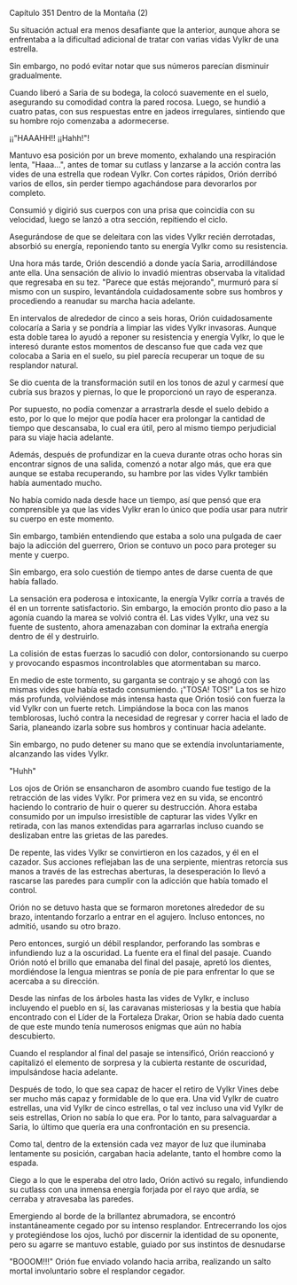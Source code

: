 
Capítulo 351 Dentro de la Montaña (2)

Su situación actual era menos desafiante que la anterior, aunque ahora se enfrentaba a la dificultad adicional de tratar con varias vidas Vylkr de una estrella.

Sin embargo, no podó evitar notar que sus números parecían disminuir gradualmente.

Cuando liberó a Saria de su bodega, la colocó suavemente en el suelo, asegurando su comodidad contra la pared rocosa. Luego, se hundió a cuatro patas, con sus respuestas entre en jadeos irregulares, sintiendo que su hombre rojo comenzaba a adormecerse.

¡¡"HAAAHH!! ¡¡Hahh!"!

Mantuvo esa posición por un breve momento, exhalando una respiración lenta, "Haaa...", antes de tomar su cutlass y lanzarse a la acción contra las vides de una estrella que rodean Vylkr. Con cortes rápidos, Orión derribó varios de ellos, sin perder tiempo agachándose para devorarlos por completo.

Consumió y digirió sus cuerpos con una prisa que coincidía con su velocidad, luego se lanzó a otra sección, repitiendo el ciclo.

Asegurándose de que se deleitara con las vides Vylkr recién derrotadas, absorbió su energía, reponiendo tanto su energía Vylkr como su resistencia.

Una hora más tarde, Orión descendió a donde yacía Saria, arrodillándose ante ella. Una sensación de alivio lo invadió mientras observaba la vitalidad que regresaba en su tez. "Parece que estás mejorando", murmuró para sí mismo con un suspiro, levantándola cuidadosamente sobre sus hombros y procediendo a reanudar su marcha hacia adelante.

En intervalos de alrededor de cinco a seis horas, Orión cuidadosamente colocaría a Saria y se pondría a limpiar las vides Vylkr invasoras. Aunque esta doble tarea lo ayudó a reponer su resistencia y energía Vylkr, lo que le interesó durante estos momentos de descanso fue que cada vez que colocaba a Saria en el suelo, su piel parecía recuperar un toque de su resplandor natural.

Se dio cuenta de la transformación sutil en los tonos de azul y carmesí que cubría sus brazos y piernas, lo que le proporcionó un rayo de esperanza.

Por supuesto, no podía comenzar a arrastrarla desde el suelo debido a esto, por lo que lo mejor que podía hacer era prolongar la cantidad de tiempo que descansaba, lo cual era útil, pero al mismo tiempo perjudicial para su viaje hacia adelante.

Además, después de profundizar en la cueva durante otras ocho horas sin encontrar signos de una salida, comenzó a notar algo más, que era que aunque se estaba recuperando, su hambre por las vides Vylkr también había aumentado mucho.

No había comido nada desde hace un tiempo, así que pensó que era comprensible ya que las vides Vylkr eran lo único que podía usar para nutrir su cuerpo en este momento.

Sin embargo, también entendiendo que estaba a solo una pulgada de caer bajo la adicción del guerrero, Orion se contuvo un poco para proteger su mente y cuerpo.

Sin embargo, era solo cuestión de tiempo antes de darse cuenta de que había fallado.

La sensación era poderosa e intoxicante, la energía Vylkr corría a través de él en un torrente satisfactorio. Sin embargo, la emoción pronto dio paso a la agonía cuando la marea se volvió contra él. Las vides Vylkr, una vez su fuente de sustento, ahora amenazaban con dominar la extraña energía dentro de él y destruirlo.

La colisión de estas fuerzas lo sacudió con dolor, contorsionando su cuerpo y provocando espasmos incontrolables que atormentaban su marco.

En medio de este tormento, su garganta se contrajo y se ahogó con las mismas vides que había estado consumiendo. ¡"TOSA! TOS!" La tos se hizo más profunda, volviéndose más intensa hasta que Orión tosió con fuerza la vid Vylkr con un fuerte retch. Limpiándose la boca con las manos temblorosas, luchó contra la necesidad de regresar y correr hacia el lado de Saria, planeando izarla sobre sus hombros y continuar hacia adelante.

Sin embargo, no pudo detener su mano que se extendía involuntariamente, alcanzando las vides Vylkr.

"Huhh"

Los ojos de Orión se ensancharon de asombro cuando fue testigo de la retracción de las vides Vylkr. Por primera vez en su vida, se encontró haciendo lo contrario de huir o querer su destrucción. Ahora estaba consumido por un impulso irresistible de capturar las vides Vylkr en retirada, con las manos extendidas para agarrarlas incluso cuando se deslizaban entre las grietas de las paredes.

De repente, las vides Vylkr se convirtieron en los cazados, y él en el cazador. Sus acciones reflejaban las de una serpiente, mientras retorcía sus manos a través de las estrechas aberturas, la desesperación lo llevó a rascarse las paredes para cumplir con la adicción que había tomado el control.

Orión no se detuvo hasta que se formaron moretones alrededor de su brazo, intentando forzarlo a entrar en el agujero. Incluso entonces, no admitió, usando su otro brazo.

Pero entonces, surgió un débil resplandor, perforando las sombras e infundiendo luz a la oscuridad. La fuente era el final del pasaje. Cuando Orión notó el brillo que emanaba del final del pasaje, apretó los dientes, mordiéndose la lengua mientras se ponía de pie para enfrentar lo que se acercaba a su dirección.

Desde las ninfas de los árboles hasta las vides de Vylkr, e incluso incluyendo el pueblo en sí, las caravanas misteriosas y la bestia que había encontrado con el Líder de la Fortaleza Drakar, Orion se había dado cuenta de que este mundo tenía numerosos enigmas que aún no había descubierto.

Cuando el resplandor al final del pasaje se intensificó, Orión reaccionó y capitalizó el elemento de sorpresa y la cubierta restante de oscuridad, impulsándose hacia adelante.

Después de todo, lo que sea capaz de hacer el retiro de Vylkr Vines debe ser mucho más capaz y formidable de lo que era. Una vid Vylkr de cuatro estrellas, una vid Vylkr de cinco estrellas, o tal vez incluso una vid Vylkr de seis estrellas, Orion no sabía lo que era. Por lo tanto, para salvaguardar a Saria, lo último que quería era una confrontación en su presencia.

Como tal, dentro de la extensión cada vez mayor de luz que iluminaba lentamente su posición, cargaban hacia adelante, tanto el hombre como la espada.

Ciego a lo que le esperaba del otro lado, Orión activó su regalo, infundiendo su cutlass con una inmensa energía forjada por el rayo que ardía, se cerraba y atravesaba las paredes.

Emergiendo al borde de la brillantez abrumadora, se encontró instantáneamente cegado por su intenso resplandor. Entrecerrando los ojos y protegiéndose los ojos, luchó por discernir la identidad de su oponente, pero su agarre se mantuvo estable, guiado por sus instintos de desnudarse

"BOOOM!!!" Orión fue enviado volando hacia arriba, realizando un salto mortal involuntario sobre el resplandor cegador.
